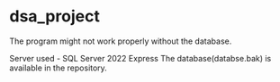 # dsa_project


The program might not work properly without the database.

Server used - SQL Server 2022 Express
The database(databse.bak) is available in the repository. 


